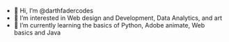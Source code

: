 - 👋 Hi, I’m @darthfadercodes
- 👀 I’m interested in Web design and Development, Data Analytics, and art
- 🌱 I’m currently learning the basics of Python, Adobe animate, Web basics and Java

<!---
darthfadercodes/darthfadercodes is a ✨ special ✨ repository because its `README.md` (this file) appears on your GitHub profile.
You can click the Preview link to take a look at your changes.
--->
